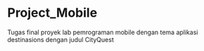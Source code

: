 # Project_Mobile
Tugas final proyek lab pemrograman mobile dengan tema aplikasi destinasions dengan judul CityQuest
